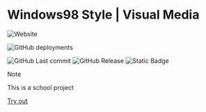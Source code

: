 ﻿# Windows98 Style | Visual Media

![Website](https://img.shields.io/website?url=https%3A%2F%2Fjabaitech.github.io%2Fcomprog1-windows98%2F&up_message=Online&up_color=green&down_message=Offline&down_color=red&style=for-the-badge&link=https%3A%2F%2Fjabaitech.github.io%2Fcomprog1-java-windows%2F) 

![GitHub deployments](https://img.shields.io/github/deployments/jabaitech/comprog1-windows98/github-pages?style=for-the-badge&label=Build%20Status)

![GitHub Last commit](https://img.shields.io/github/last-commit/jabaitech/comprog1-windows98?display_timestamp=committer) ![GitHub Release](https://img.shields.io/github/v/release/jabaitech/comprog1-windows98) ![Static Badge](https://img.shields.io/badge/Project%20Length-4%20Hours-informational?style=flat-square)

> [!NOTE]
> This is a school project

[Try out](https://jabaitech.github.io/comprog1-windows98/)